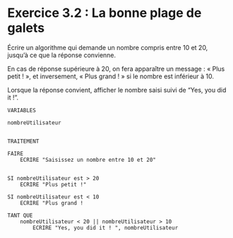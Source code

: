 # Exercice 3.2 : La bonne plage de galets

Écrire un algorithme qui demande un nombre compris entre 10 et 20, jusqu’à ce que la réponse convienne.

En cas de réponse supérieure à 20, on fera apparaître un message : « Plus petit ! », et inversement, « Plus grand ! » si le nombre est inférieur à 10.

Lorsque la réponse convient, afficher le nombre saisi suivi de “Yes, you did it !”.


```
VARIABLES

nombreUtilisateur


```




```
TRAITEMENT

FAIRE
	ECRIRE "Saisissez un nombre entre 10 et 20"


SI nombreUtilisateur est > 20
	ECRIRE "Plus petit !"

SI nombreUtilisateur est < 10
	ECRIRE "Plus grand !
	
TANT QUE	
	nombreUtilisateur < 20 || nombreUtilisateur > 10
		ECRIRE "Yes, you did it ! ", nombreUtilisateur

```